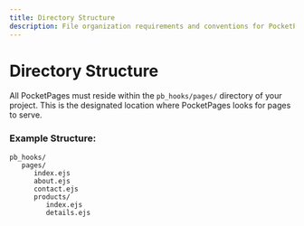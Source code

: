 ```yaml
---
title: Directory Structure
description: File organization requirements and conventions for PocketPages applications, including the mandatory pb_hooks/pages/ root directory and examples of nested page structures.
---
```


# Directory Structure

All PocketPages must reside within the `pb_hooks/pages/` directory of your project. This is the designated location where PocketPages looks for pages to serve.

### Example Structure:

```
pb_hooks/
   pages/
      index.ejs
      about.ejs
      contact.ejs
      products/
         index.ejs
         details.ejs
```
